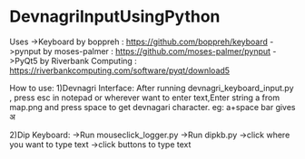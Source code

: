 # DevnagriInputUsingPython
Uses 
->Keyboard by boppreh : https://github.com/boppreh/keyboard
->pynput by moses-palmer : https://github.com/moses-palmer/pynput
->PyQt5 by Riverbank Computing : https://riverbankcomputing.com/software/pyqt/download5

How to use:
1)Devnagri Interface:
After running devnagri_keyboard_input.py , press esc
in notepad or wherever want to enter text,Enter string a from map.png and press space to get devnagari character. eg: a+space bar gives अ

2)Dip Keyboard:
->Run mouseclick_logger.py
->Run dipkb.py
->click where you want to type text
->click buttons to type text

